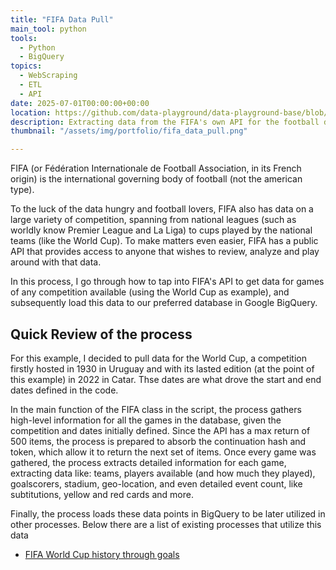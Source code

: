 ```yaml
---
title: "FIFA Data Pull"
main_tool: python
tools: 
  - Python
  - BigQuery
topics:
  - WebScraping
  - ETL
  - API
date: 2025-07-01T00:00:00+00:00
location: https://github.com/data-playground/data-playground-base/blob/main/fifa/fifa_data_pull.py
description: Extracting data from the FIFA's own API for the football data nerd happinness
thumbnail: "/assets/img/portfolio/fifa_data_pull.png"

---
```


FIFA (or Fédération Internationale de Football Association, in its French origin) is the international governing body of football (not the american type). 

To the luck of the data hungry and football lovers, FIFA also has data on a large variety of competition, spanning from national leagues (such as worldly know Premier League and La Liga) to cups played by the national teams (like the World Cup). To make matters even easier, FIFA has a public API that provides access to anyone that wishes to review, analyze and play around with that data.

In this process, I go through how to tap into FIFA's API to get data for games of any competition available (using the World Cup as example), and subsequently load this data to our preferred database in Google BigQuery.

## Quick Review of the process

For this example, I decided to pull data for the World Cup, a competition firstly hosted in 1930 in Uruguay and with its lasted edition (at the point of this example) in 2022 in Catar. Thse dates are what drove the start and end dates defined in the code.

In the main function of the FIFA class in the script, the process gathers high-level information for all the games in the database, given the competition and dates initially defined. Since the API has a max return of 500 items, the process is prepared to absorb the continuation hash and token, which allow it to return the next set of items. Once every game was gathered, the process extracts detailed information for each game, extracting data like: teams, players available (and how much they played), goalscorers, stadium, geo-location, and even detailed event count, like subtitutions, yellow and red cards and more.

Finally, the process loads these data points in BigQuery to be later utilized in other processes. Below there are a list of existing processes that utilize this data

* [FIFA World Cup history through goals](/portfolio/fifa_world_cup_goals)

